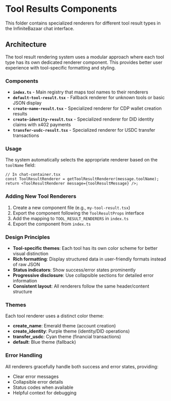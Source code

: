 # Tool Results Components

This folder contains specialized renderers for different tool result types in the InfiniteBazaar chat interface.

## Architecture

The tool result rendering system uses a modular approach where each tool type has its own dedicated renderer component. This provides better user experience with tool-specific formatting and styling.

### Components

- **`index.ts`** - Main registry that maps tool names to their renderers
- **`default-tool-result.tsx`** - Fallback renderer for unknown tools or basic JSON display
- **`create-name-result.tsx`** - Specialized renderer for CDP wallet creation results
- **`create-identity-result.tsx`** - Specialized renderer for DID identity claims with x402 payments
- **`transfer-usdc-result.tsx`** - Specialized renderer for USDC transfer transactions

### Usage

The system automatically selects the appropriate renderer based on the `toolName` field:

```tsx
// In chat-container.tsx
const ToolResultRenderer = getToolResultRenderer(message.toolName);
return <ToolResultRenderer message={toolResultMessage} />;
```

### Adding New Tool Renderers

1. Create a new component file (e.g., `my-tool-result.tsx`)
2. Export the component following the `ToolResultProps` interface
3. Add the mapping to `TOOL_RESULT_RENDERERS` in `index.ts`
4. Export the component from `index.ts`

### Design Principles

- **Tool-specific themes**: Each tool has its own color scheme for better visual distinction
- **Rich formatting**: Display structured data in user-friendly formats instead of raw JSON
- **Status indicators**: Show success/error states prominently
- **Progressive disclosure**: Use collapsible sections for detailed error information
- **Consistent layout**: All renderers follow the same header/content structure

### Themes

Each tool renderer uses a distinct color theme:
- **create_name**: Emerald theme (account creation)
- **create_identity**: Purple theme (identity/DID operations)
- **transfer_usdc**: Cyan theme (financial transactions)
- **default**: Blue theme (fallback)

### Error Handling

All renderers gracefully handle both success and error states, providing:
- Clear error messages
- Collapsible error details
- Status codes when available
- Helpful context for debugging 